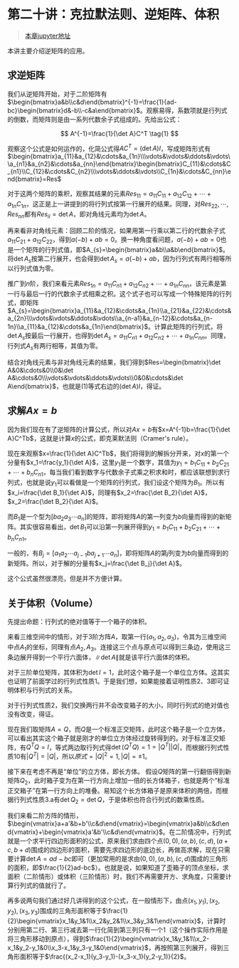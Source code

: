 # 第二十讲：克拉默法则、逆矩阵、体积

> [本章jupyter地址](https://github.com/Nicolas-gaofeng/Salute_Math/blob/main/jupyter/chapter20.ipynb)

本讲主要介绍逆矩阵的应用。

## 求逆矩阵

我们从逆矩阵开始，对于二阶矩阵有$\begin{bmatrix}a&b\\c&d\end{bmatrix}^{-1}=\frac{1}{ad-bc}\begin{bmatrix}d&-b\\-c&a\end{bmatrix}$。观察易得，系数项就是行列式的倒数，而矩阵则是由一系列代数余子式组成的。先给出公式：

$$
A^{-1}=\frac{1}{\det A}C^T
\tag{1}
$$

观察这个公式是如何运作的，化简公式得$AC^T=(\det A)I$，写成矩阵形式有$\begin{bmatrix}a_{11}&a_{12}&\cdots&a_{1n}\\\vdots&\vdots&\ddots&\vdots\\a_{n1}&a_{n2}&\cdots&a_{nn}\end{bmatrix}\begin{bmatrix}C_{11}&\cdots&C_{n1}\\C_{12}&\cdots&C_{n2}\\\vdots&\ddots&\vdots\\C_{1n}&\cdots&C_{nn}\end{bmatrix}=Res$

对于这两个矩阵的乘积，观察其结果的元素$Res_{11}=a_{11}C_{11}+a_{12}C_{12}+\cdots+a_{1n}C_{1n}$，这正是上一讲提到的将行列式按第一行展开的结果。同理，对$Res_{22}, \cdots, Res_{nn}$都有$Res_{ii}=\det A$，即对角线元素均为$\det A$。

再来看非对角线元素：回顾二阶的情况，如果用第一行乘以第二行的代数余子式$a_{11}C_{21}+a_{12}C_{22}$，得到$a(-b)+ab=0$。换一种角度看问题，$a(-b)+ab=0$也是一个矩阵的行列式值，即$A_{s}=\begin{bmatrix}a&b\\a&b\end{bmatrix}$。将$\det A_{s}$按第二行展开，也会得到$\det A_{s}=a(-b)+ab$，因为行列式有两行相等所以行列式值为零。

推广到$n$阶，我们来看元素$Res_{1n}=a_{11}C_{n1}+a_{12}C_{n2}+\cdots+a_{1n}C_{nn}$，该元素是第一行与最后一行的代数余子式相乘之积。这个式子也可以写成一个特殊矩阵的行列式，即矩阵$A_{s}=\begin{bmatrix}a_{11}&a_{12}&\cdots&a_{1n}\\a_{21}&a_{22}&\cdots&a_{2n}\\\vdots&\vdots&\ddots&\vdots\\a_{n-a1}&a_{n-12}&\cdots&a_{n-1n}\\a_{11}&a_{12}&\cdots&a_{1n}\end{bmatrix}$。计算此矩阵的行列式，将$\det A_{s}$按最后一行展开，也得到$\det A_{s}=a_{11}C_{n1}+a_{12}C_{n2}+\cdots+a_{1n}C_{nn}$。同理，行列式$A_{s}$有两行相等，其值为零。

结合对角线元素与非对角线元素的结果，我们得到$Res=\begin{bmatrix}\det A&0&\cdots&0\\0&\det A&\cdots&0\\\vdots&\vdots&\ddots&\vdots\\0&0&\cdots&\det A\end{bmatrix}$，也就是$(1)$等式右边的$(\det A)I$，得证。

## 求解$Ax=b$

因为我们现在有了逆矩阵的计算公式，所以对$Ax=b$有$x=A^{-1}b=\frac{1}{\det A}C^Tb$，这就是计算$x$的公式，即克莱默法则（Cramer's rule）。

现在来观察$x=\frac{1}{\det A}C^Tb$，我们将得到的解拆分开来，对$x$的第一个分量有$x_1=\frac{y_1}{\det A}$，这里$y_1$是一个数字，其值为$y_1=b_1C_{11}+b_2C_{21}+\cdots+b_nC_{n1}$，每当我们看到数字与代数余子式乘之积求和时，都应该联想到求行列式，也就是说$y_1$可以看做是一个矩阵的行列式，我们设这个矩阵为$B_1$。所以有$x_i=\frac{\det B_1}{\det A}$，同理有$x_2=\frac{\det B_2}{\det A}$，$x_2=\frac{\det B_2}{\det A}$。

而$B_1$是一个型为$\Bigg[b a_2 a_3 \cdots a_n\Bigg]$的矩阵，即将矩阵$A$的第一列变为$b$向量而得到的新矩阵。其实很容易看出，$\det B_1$可以沿第一列展开得到$y_1=b_1C_{11}+b_2C_{21}+\cdots+b_nC_{n1}$。

一般的，有$B_j=\Bigg[a_1 a_2 \cdots a_{j-1} b a_{j+1} \cdots a_n\Bigg]$，即将矩阵$A$的第$j$列变为$b$向量而得到的新矩阵。所以，对于解的分量有$x_j=\frac{\det B_j}{\det A}$。

这个公式虽然很漂亮，但是并不方便计算。

## 关于体积（Volume）

先提出命题：行列式的绝对值等于一个箱子的体积。

来看三维空间中的情形，对于$3$阶方阵$A$，取第一行$(a_1,a_2,a_3)$，令其为三维空间中点$A_1$的坐标，同理有点$A_2, A_3$。连接这三个点与原点可以得到三条边，使用这三条边展开得到一个平行六面体，$\left\|\det A\right\|$就是该平行六面体的体积。

对于三阶单位矩阵，其体积为$\det I=1$，此时这个箱子是一个单位立方体。这其实也证明了前面学过的行列式性质1。于是我们想，如果能接着证明性质2、3即可证明体积与行列式的关系。

对于行列式性质2，我们交换两行并不会改变箱子的大小，同时行列式的绝对值也没有改变，得证。

现在我们取矩阵$A=Q$，而$Q$是一个标准正交矩阵，此时这个箱子是一个立方体，可以看出其实这个箱子就是刚才的单位立方体经过旋转得到的。对于标准正交矩阵，有$Q^TQ=I$，等式两边取行列式得$\det(Q^TQ)=1=\left|Q^T\right|\left|Q\right|$，而根据行列式性质10有$\left|Q^T\right|=\left|Q\right|$，所以$原式=\left|Q\right|^2=1, \left|Q\right|=\pm 1$。

接下来在考虑不再是“单位”的立方体，即长方体。 假设$Q$矩阵的第一行翻倍得到新矩阵$Q_2$，此时箱子变为在第一行方向上增加一倍的长方体箱子，也就是两个“标准正交箱子”在第一行方向上的堆叠。易知这个长方体箱子是原来体积的两倍，而根据行列式性质3.a有$\det Q_2=\det Q$，于是体积也符合行列式的数乘性质。

我们来看二阶方阵的情形，$\begin{vmatrix}a+a'&b+b'\\c&d\end{vmatrix}=\begin{vmatrix}a&b\\c&d\end{vmatrix}+\begin{vmatrix}a'&b'\\c&d\end{vmatrix}$。在二阶情况中，行列式就是一个求平行四边形面积的公式，原来我们求由四个点$(0,0), (a,b), (c,d), (a+c,b+d)$围成的四边形的面积，需要先求四边形的底边长，再做高求解，现在只需要计算$\det A=ad-bc$即可（更加常用的是求由$(0,0), (a,b), (c,d)$围成的三角形的面积，即$\frac{1}{2}ad-bc$）。也就是说，如果知道了歪箱子的顶点坐标，求面积（二阶情形）或体积（三阶情形）时，我们不再需要开方、求角度，只需要计算行列式的值就行了。

再多说两句我们通过好几讲得到的这个公式，在一般情形下，由点$(x_1,y_1), (x_2,y_2), (x_3,y_3)$围成的三角形面积等于$\frac{1}{2}\begin{vmatrix}x_1&y_1&1\\x_2&y_2&1\\x_3&y_3&1\end{vmatrix}$，计算时分别用第二行、第三行减去第一行化简到第三列只有一个$1$（这个操作实际作用是将三角形移动到原点），得到$\frac{1}{2}\begin{vmatrix}x_1&y_1&1\\x_2-x_1&y_2-y_1&0\\x_3-x_1&y_3-y_1&0\end{vmatrix}$，再按照第三列展开，得到三角形面积等于$\frac{(x_2-x_1)(y_3-y_1)-(x_3-x_1)(y_2-y_1)}{2}$。
